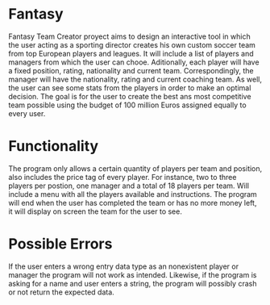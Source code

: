 # Fantasy

Fantasy Team Creator proyect aims to design an interactive tool in which the user acting as a sporting director creates his own custom soccer team from top European players and leagues. It will include a list of players and managers from which the user can chooe. Aditionally, each player will have a fixed position, rating, nationality and current team. Correspondingly, the manager will have the nationality, rating and current coaching team. As well, the user can see some stats from the players in order to make an optimal decision. The goal is for the user to create the best ans most competitive team possible using the budget of 100 million Euros assigned equally to every user.

# Functionality
The program only allows a certain quantity of players per team and position, also includes the price tag of every player. 
For instance, two to three players per postion, one manager and a total of 18 players per team. 
Will include a menu with all the players available and instructions. 
The program will end when the user has completed the team or has no more money left, it will display on screen the team for the user to see.

# Possible Errors
If the user enters a wrong entry data type as an nonexistent player or manager the program will not work as intended. Likewise, if the program is asking for a name and user enters a string, the program will possibly crash or not return the expected data.

